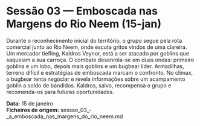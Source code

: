 # Sessão 03 — Emboscada nas Margens do Rio Neem (15-jan)

Durante o reconhecimento inicial do território, o grupo segue pela rota comercial junto ao Rio Neem, onde escuta gritos vindos de uma clareira. Um mercador tiefling, Kaldros Veynor, está a ser atacado por goblins que saqueiam a sua carroça. O combate desenrola-se em duas ondas: primeiro goblins e um lobo, depois mais goblins e um bugbear líder. Armadilhas, terreno difícil e estratégias de emboscada marcam o confronto. No clímax, o bugbear tenta negociar e revela informações sobre um acampamento goblin a soldo de bandidos. Kaldros, salvo, recompensa o grupo e recomenda-os para futuras oportunidades.

**Data:** 15 de janeiro  
**Ficheiros de origem:** sessao_03_-_a_emboscada_nas_margens_do_rio_neem.md  
